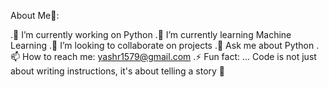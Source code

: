 About Me🎯:

.🔭 I’m currently working on Python
.🌱 I’m currently learning Machine Learning
.👯 I’m looking to collaborate on projects
.💬 Ask me about Python
.📫 How to reach me: yashr1579@gmail.com
.⚡ Fun fact: ...
Code is not just about writing instructions, it's about telling a story 🎫
